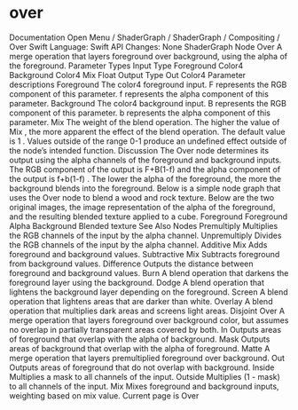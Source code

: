# over
 Documentation 
 Open Menu 
/
 ShaderGraph 
/
ShaderGraph
/
 Compositing 
/
 Over 
Swift
Language: 
Swift
 API Changes: 
None
ShaderGraph Node
Over
A merge operation that layers foreground over background, using the alpha of the foreground.
Parameter Types
Input
Type
Foreground
Color4
Background
Color4
Mix
Float
Output
Type
Out
Color4
Parameter descriptions
Foreground
The 
color4
 foreground input. 
F
 represents the RGB component of this parameter. 
f
 represents the alpha component of this parameter.
Background
The 
color4
 background input. 
B
 represents the RGB component of this parameter. 
b
represents the alpha component of this parameter.
Mix
The weight of the blend operation. The higher the value of 
Mix
, the more apparent the effect of the blend operation. The default value is 
1
. Values outside of the range 
0-1
 produce an undefined effect outside of the node’s intended function.
Discussion
The Over node determines its output using the alpha channels of the foreground and background inputs. The RGB component of the output is 
F+B(1-f)
 and the alpha component of the output is 
f+b(1-f)
. The lower the alpha of the foreground, the more the background blends into the foreground. Below is a simple node graph that uses the Over node to blend a wood and rock texture.
Below are the two original images, the image representation of the alpha of the foreground, and the resulting blended texture applied to a cube.
Foreground
Foreground Alpha
Background
Blended texture
See Also
Nodes
Premultiply
Multiplies the RGB channels of the input by the alpha channel.
Unpremultiply
Divides the RGB channels of the input by the alpha channel.
Additive Mix
Adds foreground and background values.
Subtractive Mix
Subtracts foreground from background values.
Difference
Outputs the distance between foreground and background values.
Burn
A blend operation that darkens the foreground layer using the background.
Dodge
A blend operation that lightens the background layer depending on the foreground.
Screen
A blend operation that lightens areas that are darker than white.
Overlay
A blend operation that multiplies dark areas and screens light areas.
Disjoint Over
A merge operation that layers foreground over background color, but assumes no overlap in partially transparent areas covered by both.
In
Outputs areas of foreground that overlap with the alpha of background.
Mask
Outputs areas of background that overlap with the alpha of foreground.
Matte
A merge operation that layers premultiplied foreground over background.
Out
Outputs areas of foreground that do not overlap with background.
Inside
Multiplies a mask to all channels of the input.
Outside
Multiplies (1 - mask) to all channels of the input.
Mix
Mixes foreground and background inputs, weighting based on mix value.
 Current page is Over 